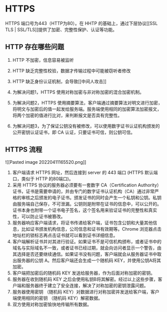 # HTTPS

HTTPS 端口号为443（HTTP为80）。在 HHTP 的基础上，通过下层协议[[SSL TLS | SSL/TLS]]提供了加密、完整性保护、认证等功能。

## HTTP 存在哪些问题

1. HTTP 不加密，信息容易被监听
2. HTTP 缺乏完整性校验，数据才传输过程中可能被窃听者修改
3. HTTP 缺乏身份认证机制，会导致[[中间人攻击]]

1. 为解决问题1，HTTPS 使用对称加密与非对称加密的混合加密机制。
2. 为解决问题2，HTTPS 使用摘要算法，客户端通过摘要算法对明文进行加密，将明文与加密后的值一起发给服务端。服务端使用相同的加密算法加密报文，将两个加密的值进行比对，来判断报文是否具有完整性。
3. 为解决问题3，为了保证公钥没有被修改，可以使用数字证书认证机构颁发的公开密钥认证证书，即 CA 认证，只要证书可信，则公钥可信。

## HTTPS 流程

![[Pasted image 20220411165520.png]]


1. 客户端请求 HTTPS 网址，然后连接到 server 的 443 端口 (HTTPS 默认端口，类似于 HTTP 的80端口)。
2. 采用 HTTPS 协议的服务器必须要有一套数字 CA（Certification Authority）证书，证书是需要申请的，并由专门的数字证书认证机构（CA）通过非常严格的审核之后颁发的电子证书。颁发证书的同时会产生一个私钥和公钥。私钥由服务端自己保存，不可泄漏。公钥则是附带在证书的信息中，可以公开的。证书本身也附带一个证书电子签名，这个签名用来验证证书的完整性和真实性，可以防止证书被篡改。
3. 服务器响应客户端请求，将证书传递给客户端，证书包含公钥和大量其他信息，比如证书颁发机构信息，公司信息和证书有效期等。Chrome 浏览器点击地址栏的锁标志再点击证书就可以看到证书详细信息。
4. 客户端解析证书并对其进行验证。如果证书不是可信机构颁布，或者证书中的域名与实际域名不一致，或者证书已经过期，就会向访问者显示一个警告，由其选择是否还要继续通信。如果证书没有问题，客户端就会从服务器证书中取出服务器的公钥 A。然后客户端还会生成一个随机码 KEY，并使用公钥A将其加密。
5. 客户端把加密后的随机码 KEY 发送给服务器，作为后面对称加密的密钥。
6. 服务器在收到随机码 KEY 之后会使用私钥B将其解密。经过以上这些步骤，客户端和服务器终于建立了安全连接，解决了对称加密的密钥泄露问题。
7. 服务器使用密钥 （随机码 KEY）对数据进行对称加密并发送给客户端，客户端使用相同的密钥 （随机码 KEY）解密数据。
8. 双方使用对称加密愉快地传输所有数据。
